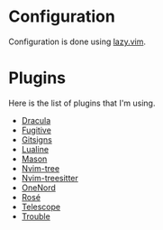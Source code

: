 # Configuration

Configuration is done using [lazy.vim](https://github.com/folke/lazy.nvim).

# Plugins

Here is the list of plugins that I'm using.

- [Dracula](https://github.com/dracula/vim)
- [Fugitive](https://github.com/tpope/vim-fugitive)
- [Gitsigns](https://github.com/lewis6991/gitsigns.nvim)
- [Lualine](https://github.com/nvim-lualine/lualine.nvim)
- [Mason](https://github.com/williamboman/mason.nvim)
- [Nvim-tree](https://github.com/nvim-tree/nvim-tree.lua)
- [Nvim-treesitter](https://github.com/nvim-treesitter/nvim-treesitter)
- [OneNord](https://github.com/rmehri01/onenord.nvim)
- [Rosé](https://github.com/rose-pine/neovim)
- [Telescope](https://github.com/nvim-telescope/telescope.nvim)
- [Trouble](https://github.com/folke/trouble.nvim)
